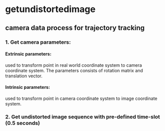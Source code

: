 # getundistortedimage
## camera data process for trajectory tracking
### 1. Get camera parameters:
  #### Extrinsic parameters: 
  used to transform point in real world coordinate system to camera coordinate system. The parameters consists of rotation matrix and translation vector.
  #### Intrinsic parameters:
  used to transform point in camera coordinate system to image coordinate system.
### 2. Get undistorted image sequence with pre-defined time-slot (0.5 seconds)  
